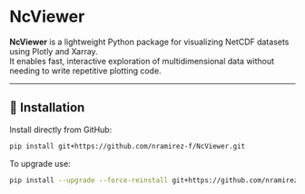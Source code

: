 # NcViewer

**NcViewer** is a lightweight Python package for visualizing NetCDF datasets using Plotly and Xarray.  
It enables fast, interactive exploration of multidimensional data without needing to write repetitive plotting code.

---

## 🚀 Installation

Install directly from GitHub:

```bash
pip install git+https://github.com/nramirez-f/NcViewer.git
```

To upgrade use:

```bash
pip install --upgrade --force-reinstall git+https://github.com/nramirez-f/NcViewer.git
```